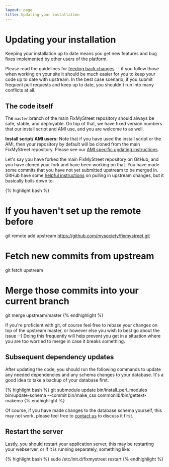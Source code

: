 ```yaml
---
layout: page
title: Updating your installation
---
```


# Updating your installation

<p class="lead">Keeping your installation up to date means you get new features
and bug fixes implemented by other users of the platform.</p>

Please read the guidelines for [feeding back changes](/feeding-back/) -- if
you follow those when working on your site it should be much easier for you to
keep your code up to date with upstream. In the best case scenario, if you
submit frequent pull requests and keep up to date, you shouldn't run into many
conflicts at all.

## The code itself

The `master` branch of the main FixMyStreet repository should always be safe,
stable, and deployable. On top of that, we have fixed version numbers that our
install script and AMI use, and you are welcome to as well.

**Install script/ AMI users:** Note that if you have used the install script or
the AMI, then your repository by default will be cloned from the main
FixMyStreet repository. Please see our [AMI specific updating instructions](/updating/ami/).

Let's say you have forked the main FixMyStreet repository on GitHub, and you
have cloned your fork and have been working on that. You have made some commits
that you have not yet submitted upstream to be merged in. GitHub have some
[helpful instructions](https://help.github.com/articles/fork-a-repo) on pulling
in upstream changes, but it basically boils down to:

{% highlight bash %}
# If you haven't set up the remote before
git remote add upstream https://github.com/mysociety/fixmystreet.git
# Fetch new commits from upstream
git fetch upstream
# Merge those commits into your current branch
git merge upstream/master
{% endhighlight %}

If you're proficient with git, of course feel free to rebase your changes on
top of the upstream master, or however else you wish to best go about the
issue :-) Doing this frequently will help prevent you get in a situation where
you are too worried to merge in case it breaks something.

## Subsequent dependency updates

After updating the code, you should run the following commands to update any
needed dependencies and any schema changes to your database. It's a good idea
to take a backup of your database first.

{% highlight bash %}
git submodule update
bin/install_perl_modules
bin/update-schema --commit
bin/make_css
commonlib/bin/gettext-makemo
{% endhighlight %}

Of course, if you have made changes to the database schema yourself, this may
not work, please feel free to [contact us](/community/) to discuss it first.

## Restart the server

Lastly, you should restart your application server, this may be restarting
your webserver, or if it is running separately, something like:

{% highlight bash %}
sudo /etc/init.d/fixmystreet restart
{% endhighlight %}
